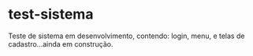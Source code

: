 # test-sistema
Teste de sistema em desenvolvimento, contendo: login, menu, e telas de cadastro...ainda em construção.
